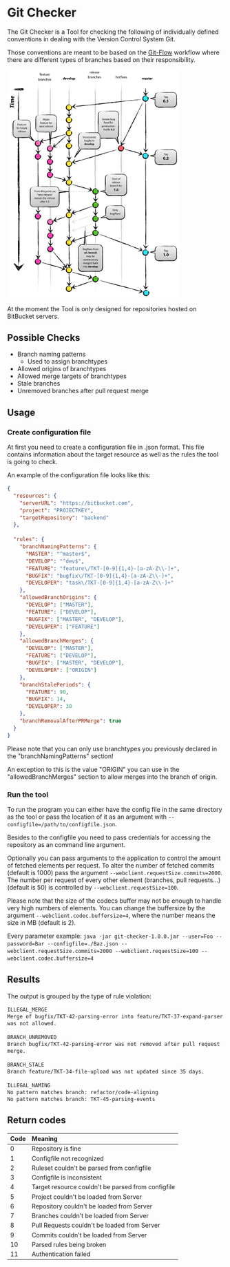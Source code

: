 # Git Checker
The Git Checker is a Tool for checking the following of individually defined conventions in dealing with the Version Control System Git.

Those conventions are meant to be based on the [Git-Flow](https://nvie.com/posts/a-successful-git-branching-model/) workflow where there are different types of branches based on their responsibility.

<img src="./docs/git-flow.png" alt="Git-Flow" width="400"></img>

At the moment the Tool is only designed for repositories hosted on BitBucket servers.

## Possible Checks
* Branch naming patterns
    * Used to assign branchtypes
* Allowed origins of branchtypes
* Allowed merge targets of branchtypes
* Stale branches
* Unremoved branches after pull request merge

## Usage

### Create configuration file
At first you need to create a configuration file in .json format.
This file contains information about the target resource as well as the rules the tool is going to check.

An example of the configuration file looks like this:
```json
{
  "resources": {
    "serverURL": "https://bitbucket.com",
    "project": "PROJECTKEY",
    "targetRepository": "backend"
  },

  "rules": {
    "branchNamingPatterns": {
      "MASTER": "^master$",
      "DEVELOP": "^dev$",
      "FEATURE": "feature\/TKT-[0-9]{1,4}-[a-zA-Z\\-]+",
      "BUGFIX": "bugfix\/TKT-[0-9]{1,4}-[a-zA-Z\\-]+",
      "DEVELOPER": "task\/TKT-[0-9]{1,4}-[a-zA-Z\\-]+"
    },
    "allowedBranchOrigins": {
      "DEVELOP": ["MASTER"],
      "FEATURE": ["DEVELOP"],
      "BUGFIX": ["MASTER", "DEVELOP"],
      "DEVELOPER": ["FEATURE"]
    },
    "allowedBranchMerges": {
      "DEVELOP": ["MASTER"],
      "FEATURE": ["DEVELOP"],
      "BUGFIX": ["MASTER", "DEVELOP"],
      "DEVELOPER": ["ORIGIN"]
    },
    "branchStalePeriods": {
      "FEATURE": 90,
      "BUGFIX": 14,
      "DEVELOPER": 30
    },
    "branchRemovalAfterPRMerge": true
  }
}
```
Please note that you can only use branchtypes you previously declared in the "branchNamingPatterns" section!

An exception to this is the value "ORIGIN" you can use in the "allowedBranchMerges" section to allow merges into the branch of origin.

### Run the tool
To run the program you can either have the config file in the same directory as the tool or pass the location of it as an argument with ```--configfile=/path/to/configfile.json```.

Besides to the configfile you need to pass credentials for accessing the repository as an command line argument.

Optionally you can pass arguments to the application to control the amount of fetched elements per request.
To alter the number of fetched commits (default is 1000) pass the argument ```--webclient.requestSize.commits=2000```.
The number per request of every other element (branches, pull requests...) (default is 50) is controlled by ```--webclient.requestSize=100```.

Please note that the size of the codecs buffer may not be enough to handle very high numbers of elements.
You can change the buffersize by the argument ```--webclient.codec.buffersize=4```, where the number means the size in MB (default is 2).

Every parameter example:
```java -jar git-checker-1.0.0.jar --user=Foo --password=Bar --configfile=./Baz.json --webclient.requestSize.commits=2000 --webclient.requestSize=100 --webclient.codec.buffersize=4```

## Results
The output is grouped by the type of rule violation:
```text
ILLEGAL_MERGE
Merge of bugfix/TKT-42-parsing-error into feature/TKT-37-expand-parser was not allowed.

BRANCH_UNREMOVED
Branch bugfix/TKT-42-parsing-error was not removed after pull request merge.

BRANCH_STALE
Branch feature/TKT-34-file-upload was not updated since 35 days.

ILLEGAL_NAMING
No pattern matches branch: refactor/code-aligning
No pattern matches branch: TKT-45-parsing-events
```

## Return codes
| Code | Meaning                                            |
| :--- | :------------------------------------------------- |
| 0    | Repository is fine                                 |
| 1    | Configfile not recognized                          |
| 2    | Ruleset couldn't be parsed from configfile         |
| 3    | Configfile is inconsistent                         |
| 4    | Target resource couldn't be parsed from configfile |
| 5    | Project couldn't be loaded from Server             |
| 6    | Repository couldn't be loaded from Server          |
| 7    | Branches couldn't be loaded from Server            |
| 8    | Pull Requests couldn't be loaded from Server       |
| 9    | Commits couldn't be loaded from Server             |
| 10   | Parsed rules being broken                          |
| 11   | Authentication failed                              |
